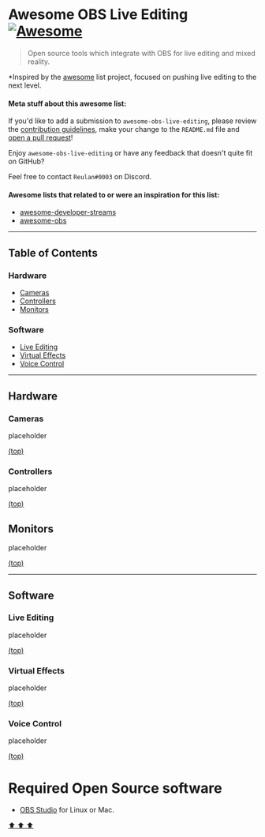 # Awesome OBS Live Editing [![Awesome](https://awesome.re/badge-flat2.svg)](https://awesome.re)

> Open source tools which integrate with OBS for live editing and mixed reality.

*Inspired by the [awesome](https://github.com/sindresorhus/awesome) list project, focused on pushing live editing to the next level.

#### Meta stuff about this awesome list:

If you'd like to add a submission to `awesome-obs-live-editing`, please review the [contribution guidelines](CONTRIBUTING.md), make your change to the `README.md` file and [open a pull request](https://opensource.guide/how-to-contribute/#opening-a-pull-request)!

Enjoy `awesome-obs-live-editing` or have any feedback that doesn't quite fit on GitHub? 

Feel free to contact `Reulan#0003` on Discord.

#### Awesome lists that related to or were an inspiration for this list:

- [awesome-developer-streams](https://github.com/bnb/awesome-developer-streams)
- [awesome-obs](https://github.com/juancarlospaco/awesome-obs)


---
## Table of Contents
### Hardware
- [Cameras](#cameras)
- [Controllers](#controllers)
- [Monitors](#monitors)

### Software
- [Live Editing](#live-editing)
- [Virtual Effects](#software)
- [Voice Control](#voice-control)

---
## Hardware
### Cameras
placeholder

[(top)](#table-of-contents)

### Controllers
placeholder

[(top)](#table-of-contents)

## Monitors
placeholder

[(top)](#table-of-contents)

---
## Software
### Live Editing
placeholder

[(top)](#table-of-contents)

### Virtual Effects
placeholder

[(top)](#table-of-contents)

### Voice Control
placeholder

[(top)](#table-of-contents)

# Required Open Source software

- [OBS Studio](https://obsproject.com/download) for Linux or Mac.


[ ⬆️  ⬆️  ⬆️  ](#awesome-obs-live-editing "Return to top")
